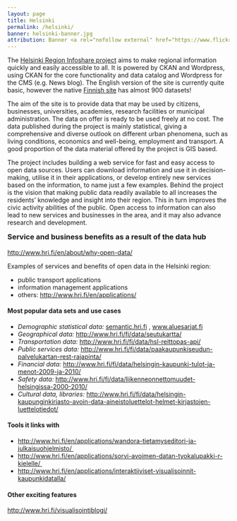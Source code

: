 ```yaml
---
layout: page
title: Helsinki
permalink: /helsinki/
banner: helsinki-banner.jpg
attribution: Banner <a rel="nofollow external" href="https://www.flickr.com/photos/71011448@N08/13100296175">image</a> by Jaafar Alnasser / <a rel="nofollow external" href="https://creativecommons.org/licenses/by/2.0/">CC BY</a>
---
```


<p>The <a href="http://www.hri.fi/en/" target="_blank">Helsinki Region Infoshare project</a> aims to make regional information quickly and easily accessible to all. It is powered by CKAN and Wordpress, using CKAN for the core functionality and data catalog and Wordpress for the CMS (e.g. News blog). The English version of the site is currently quite basic, however the native <a href="http://www.hri.fi/fi/data-haku/" target="_blank">Finnish site</a> has almost 900 datasets!</p>

<p>The aim of the site is to provide data that may be used by citizens, businesses, universities, academies, research facilities or municipal administration. The data on offer is ready to be used freely at no cost. The data published during the project is mainly statistical, giving a comprehensive and diverse outlook on different urban phenomena, such as living conditions, economics and well-being, employment and transport. A good proportion of the data material offered by the project is GIS based.</p>
<p>The project includes building a web service for fast and easy access to open data sources. Users can download information and use it in decision-making, utilise it in their applications, or develop entirely new services based on the information, to name just a few examples. Behind the project is the vision that making public data readily available to all increases the residents’ knowledge and insight into their region. This in turn improves the civic activity abilities of the public. Open access to information can also lead to new services and businesses in the area, and it may also advance research and development.</p>

<img src="http://ckan.org/files/2011/10/Screen-Shot-2012-04-16-at-10.52.52.png" alt="" class="screenshot" />

<h3 style="margin-top:0px;">Service and business benefits as a result of the data hub</h3>
<a href="http://www.hri.fi/en/about/why-open-data/" target="_blank"> http://www.hri.fi/en/about/why-open-data/</a>

Examples of services and benefits of open data in the Helsinki region:
<ul>
	<li>public transport applications</li>
	<li>information management applications</li>
	<li>others: <a href="http://www.hri.fi/en/applications/" target="_blank">http://www.hri.fi/en/applications/</a></li>
</ul>
<h4><strong>Most popular data sets and use cases</strong></h4>
<ul>
	<li><em>Demographic statistical data:</em> <a href="http://semantic.hri.fi/" target="_blank">semantic.hri.fi</a> , <a href="http://www.aluesarjat.fi/" target="_blank">www.aluesarjat.fi</a></li>
	<li><em>Geographical data:</em> <a href="http://www.hri.fi/fi/data/seutukartta/" target="_blank">http://www.hri.fi/fi/data/seutukartta/</a></li>
	<li><em>Transportation data:</em> <a href="http://www.hri.fi/fi/data/hsl-reittopas-api/" target="_blank">http://www.hri.fi/fi/data/hsl-reittopas-api/</a></li>
	<li><em>Public services data: </em><a href="http://www.hri.fi/fi/data/paakaupunkiseudun-palvelukartan-rest-rajapinta/" target="_blank">http://www.hri.fi/fi/data/paakaupunkiseudun-palvelukartan-rest-rajapinta/</a></li>
	<li><em>Financial data: </em><a href="http://www.hri.fi/fi/data/helsingin-kaupunki-tulot-ja-menot-2009-ja-2010/" target="_blank">http://www.hri.fi/fi/data/helsingin-kaupunki-tulot-ja-menot-2009-ja-2010/</a></li>
	<li><em>Safety data: </em><a href="http://www.hri.fi/fi/data/liikenneonnettomuudet-helsingissa-2000-2010/" target="_blank">http://www.hri.fi/fi/data/liikenneonnettomuudet-helsingissa-2000-2010/</a></li>
	<li><em>Cultural data, libraries: </em><a href="http://www.hri.fi/fi/data/helsingin-kaupunginkirjasto-avoin-data-aineistoluettelot-helmet-kirjastojen-luettelotiedot/" target="_blank">http://www.hri.fi/fi/data/helsingin-kaupunginkirjasto-avoin-data-aineistoluettelot-helmet-kirjastojen-luettelotiedot/</a></li>
</ul>
<h4><strong>Tools it links with</strong></h4>
<ul>
	<li><a href="http://www.hri.fi/en/applications/wandora-tietamyseditori-ja-julkaisuohjelmisto/" target="_blank">http://www.hri.fi/en/applications/wandora-tietamyseditori-ja-julkaisuohjelmisto/</a><a href="http://www.hri.fi/en/applications/sorvi-avoimen-datan-tyokalupakki-r-kielelle/" target="_blank"> </a></li>
	<li><a href="http://www.hri.fi/en/applications/sorvi-avoimen-datan-tyokalupakki-r-kielelle/" target="_blank">http://www.hri.fi/en/applications/sorvi-avoimen-datan-tyokalupakki-r-kielelle/</a><a href="http://www.hri.fi/en/applications/interaktiiviset-visualisoinnit-kaupunkidatalla/" target="_blank"> </a></li>
	<li><a href="http://www.hri.fi/en/applications/interaktiiviset-visualisoinnit-kaupunkidatalla/" target="_blank">http://www.hri.fi/en/applications/interaktiiviset-visualisoinnit-kaupunkidatalla/</a></li>
</ul>
<h4><strong>Other exciting features</strong></h4>
<a href="http://www.hri.fi/visualisointiblogi/" target="_blank">http://www.hri.fi/visualisointiblogi/</a>

